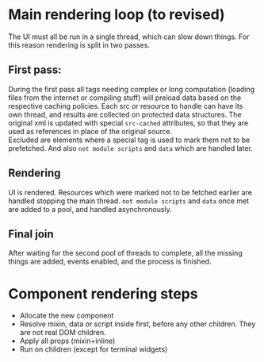 # Main rendering loop (to revised)

The UI must all be run in a single thread, which can slow down things.
For this reason rendering is split in two passes.

## First pass:
During the first pass all tags needing complex or long computation (loading files from the internet or compiling stuff) will preload data based on the respective caching policies. Each src or resource to handle can have its own thread, and results are collected on protected data structures. The original xml is updated with special `src-cached` attributes, so that they are used as references in place of the original source.  
Excluded are elements where a special tag is used to mark them not to be prefetched. And also `not module scripts` and `data` which are handled later.

## Rendering
UI is rendered. Resources which were marked not to be fetched earlier are handled stopping the main thread. `not module scripts` and `data` once met are added to a pool, and handled asynchronously. 

## Final join
After waiting for the second pool of threads to complete, all the missing things are added, events enabled, and the process is finished.

# Component rendering steps
- Allocate the new component
- Resolve mixin, data or script inside first, before any other children. They are not real DOM children.
- Apply all props (mixin+inline)
- Run on children (except for terminal widgets)
